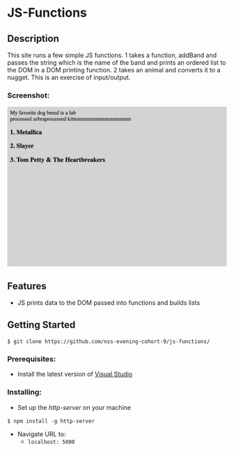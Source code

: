# JS-Functions

## Description
This site runs a few simple JS functions. 1 takes a function, addBand and passes the string which is the name of the band and prints an ordered list to the DOM in a DOM printing function. 2 takes an animal and converts it to a nugget. This is an exercise of input/output.

### Screenshot:

![screenshot of the js-fucntions domprint](https://raw.githubusercontent.com/jpantana/js-functions/master/imgs/Screen%20Shot%202019-03-15%20at%208.18.46%20AM.png "js-functions")

## Features
* JS prints data to the DOM passed into functions and builds lists
  
## Getting Started
```
$ git clone https://github.com/nss-evening-cohort-9/js-functions/
```
### Prerequisites:

- Install the latest version of [Visual Studio](https://code.visualstudio.com/download)
    
### Installing:

* Set up the _http-server_ on your machine
```
$ npm install -g http-server
```
  * Navigate URL to:
    * `localhost: 5000`
    


